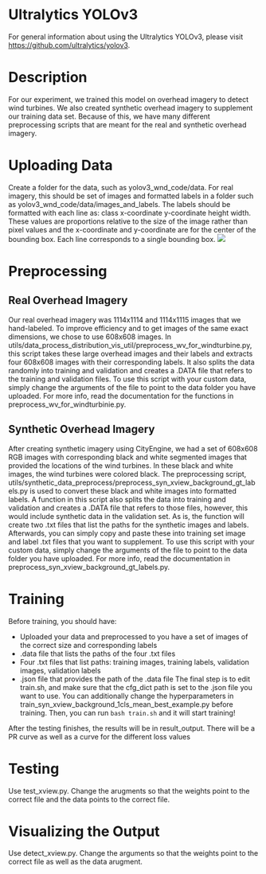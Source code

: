 # Ultralytics YOLOv3
For general information about using the Ultralytics YOLOv3, please visit https://github.com/ultralytics/yolov3.

# Description
For our experiment, we trained this model on overhead imagery to detect wind turbines. We also created synthetic overhead imagery to supplement our training data set. Because of this, we have many different preprocessing scripts that are meant for the real and synthetic overhead imagery.

# Uploading Data
Create a folder for the data, such as yolov3_wnd_code/data. For real imagery, this should be set of images and formatted labels in a folder such as yolov3_wnd_code/data/images_and_labels. The labels should be formatted with each line as: class x-coordinate y-coordinate height width. These values are proportions relative to the size of the image rather than pixel values and the x-coordinate and y-coordinate are for the center of the bounding box. Each line corresponds to a single bounding box.
<img src="example_label">

# Preprocessing
## Real Overhead Imagery
Our real overhead imagery was 1114x1114 and 1114x1115 images that we hand-labeled. To improve efficiency and to get images of the same exact dimensions, we chose to use 608x608 images. In utils/data_process_distribution_vis_util/preprocess_wv_for_windturbine.py, this script takes these large overhead images and their labels and extracts four 608x608 images with their corresponding labels. It also splits the data randomly into training and validation and creates a .DATA file that refers to the training and validation files. To use this script with your custom data, simply change the arguments of the file to point to the data folder you have uploaded. For more info, read the documentation for the functions in preprocess_wv_for_windturbinie.py.

## Synthetic Overhead Imagery
After creating synthetic imagery using CityEngine, we had a set of 608x608 RGB images with corresponding black and white segmented images that provided the locations of the wind turbines. In these black and white images, the wind turbines were colored black. The preprocessing script, utils/synthetic_data_preprocess/preprocess_syn_xview_background_gt_labels.py is used to convert these black and white images into formatted labels. A function in this script also splits the data into training and validation and creates a .DATA file that refers to those files, however, this would include synthetic data in the validation set. As is, the function will create two .txt files that list the paths for the synthetic images and labels. Afterwards, you can simply copy and paste these into training set image and label .txt files that you want to supplement. To use this script with your custom data, simply change the arguments of the file to point to the data folder you have uploaded. For more info, read the documentation in preprocess_syn_xview_background_gt_labels.py.

# Training
Before training, you should have:
* Uploaded your data and preprocessed to you have a set of images of the correct size and corresponding labels
* .data file that lists the paths of the four .txt files
* Four .txt files that list paths: training images, training labels, validation images, validation labels
* .json file that provides the path of the .data file
The final step is to edit train.sh, and make sure that the cfg_dict path is set to the .json file you want to use. You can additionally change the hyperparameters in train_syn_xview_background_1cls_mean_best_example.py before training.
Then, you can run `bash train.sh` and it will start training!

After the testing finishes, the results will be in result_output. There will be a PR curve as well as a curve for the different loss values

# Testing
Use test_xview.py. Change the arugments so that the weights point to the correct file and the data points to the correct file.

# Visualizing the Output
Use detect_xview.py. Change the arguments so that the weights point to the correct file as well as the data arugment.


